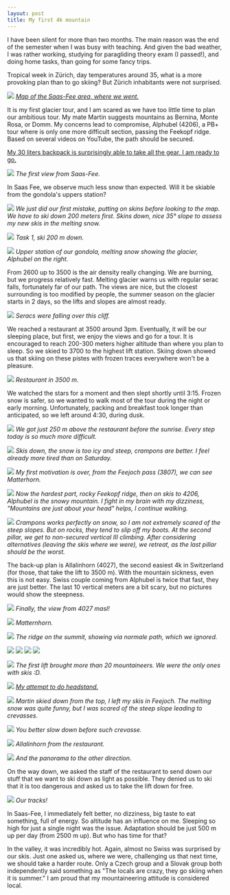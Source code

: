 ```yaml
---
layout: post
title: My first 4k mountain
---
```


I have been silent for more than two months. The main reason was the end of the semester when I was busy with teaching. And given the bad weather, I was rather working, studying for paragliding theory exam (I passed!), and doing home tasks, than going for some fancy trips.

Tropical week in Zürich, day temperatures around 35, what is a more provoking plan than to go skiing? But Zürich inhabitants were not surprised.

![](https://lh3.googleusercontent.com/V8QAPaq_U531O9AhiFW40JbZNiQXJ0dHAcUGUstlw5nBMXpElRa74Dp3qKsEfSwAGSGddWh_GpFPXF6mWrw8SfWrWwmQHZ5tkWzMHvgeZPSuYD0e0n7DjLITI9J9r2orGD--Ut82lOQ=w2560-h1440-no)
*[Map of the Saas-Fee area, where we went.](https://bit.ly/2YOL8I2)*

It is my first glacier tour, and I am scared as we have too little time to plan our ambitious tour. My mate Martin suggests mountains as Bernina, Monte Rosa, or Domm. My concerns lead to compromise, Alphubel (4206), a PB+ tour where is only one more difficult section, passing the Feekopf ridge. Based on several videos on YouTube, the path should be secured.

[My 30 liters backpack is surprisingly able to take all the gear, I am ready to go.](https://lh3.googleusercontent.com/Bvh_Ky5rPOe0NIOo-bFQZRhmyXo4zdT5a6NjxlP4l87GtxkDwT2Ny4DH33Cra8qQjcBWTlHGJWlhy-y6ELLUF0hphR6RCGnZ43ZS-aSUt32TSVka9k0wBpcms1TdRrOKdeac8HADgVc=w747-h1328-no)

![](https://lh3.googleusercontent.com/6fQv6gsjypVk06uiFgAbJgCJ3lzLk914MOqa2MjRhFCS2cyMpqXkRV171L3hCLtHjxlap7-whmDqtFkN8dCNcdfPfaS9p5ObeL-Df7J9Lt26zA9-IQzyqjlhlwVCKlPR3dVwY5PSoIk=w2560-h1440-no)
*The first view from Saas-Fee.*

In Saas Fee, we observe much less snow than expected. Will it be skiable from the gondola's uppers station?

![](https://lh3.googleusercontent.com/p5yTvRzY9ZKbzUrVgE1sXHHl1un84ptuZKkTveEo8CCRTmyCx4vBHQV0IJ-g12g0ZEPc_o6q4VbZppb029yvQBMRk2U89g53Oa54sm3vCIcYK76DWktcESO6wudZiDQS4o36dn8qG1k=w2160-h1440-no)
*We just did our first mistake, putting on skins before looking to the map. We have to ski down 200 meters first. Skins down, nice 35° slope to assess my new skis in the melting snow.*

![](https://lh3.googleusercontent.com/Kv8wZzCFU1vf35h0RziRN5XYPRSlrxNKSDXxSslfGyv5FaU_LMDOxK3aFWPgwGUUcDTI8CwBKp5AX-IzKOCYfgwuwHUI8r5TKVHBwc6DxwKrcId7wQjoN32RVDpmbt7KbdzMR4ppYAw=w2560-h1263-no)
*Task 1, ski 200 m down.*

![](https://lh3.googleusercontent.com/sVz6EOnIFai4zrIUhSUhpFoDb3YgsKa3eEnzc8BUOVOFiL-2nvCxKMphF9WfNFwu8Oa5kufDqZ7tktAOCErtu2TVDKRVaayloKVONa3VDb5TRnrN4-Rk8-PZnzPWA5DGynZDKUMszSU=w2560-h879-no)
*Upper station of our gondola, melting snow showing the glacier, Alphubel on the right.*

From 2600 up to 3500 is the air density really changing. We are burning, but we progress relatively fast. Melting glacier warns us with regular serac falls, fortunately far of our path. The views are nice, but the closest surrounding is too modified by people, the summer season on the glacier starts in 2 days, so the lifts and slopes are almost ready.

![](https://lh3.googleusercontent.com/vyiETFNPcaXqr6OUWT90Tgbzielz0rb1keTVjPtF2JsYUGDhrPgRiWg5NAvz3bwGVN6eQsryktQMvDVrEahWbUSy_DQXVwHhmkLSgkEzSMyc2ckFSoeC-xH9TiVgp0_jQeOU2yF11bg=w2160-h1440-no)
*Seracs were falling over this cliff.*

We reached a restaurant at 3500 around 3pm. Eventually, it will be our sleeping place, but first, we enjoy the views and go for a tour. It is encouraged to reach 200-300 meters higher altitude than where you plan to sleep. So we skied to 3700 to the highest lift station. Skiing down showed us that skiing on these pistes with frozen traces everywhere won't be a pleasure.

![](https://lh3.googleusercontent.com/tAAywTydWj3D-BqGUM8OHy6Y76k2MRwixOMt2vnRNKY0KDKdbD5-thmpkSJ97nPvEU3nYvKxmt10uev8gzRUvjim9kinb25wk94jdCL5nn4VrHqEitXZ2EX9bZRj736XGGEhOikS-NY=w2160-h1440-no)
*Restaurant in 3500 m.*

We watched the stars for a moment and then slept shortly until 3:15. Frozen snow is safer, so we wanted to walk most of the tour during the night or early morning. Unfortunately, packing and breakfast took longer than anticipated, so we left around 4:30, during dusk.

![](https://lh3.googleusercontent.com/ta33ie2aEEqykxak8QF00dbA-RfKfWITXdOFE7v6CO4VkplRD5amVkmiTTQMi-W5Q_hm6h0RErIvMDgQ-n_INuIL24jfuoBDdsZpZ7Un230ShldRNWM--7PzMPYavYQJ6v-_kjmMD4g=w2160-h1440-no)
*We got just 250 m above the restaurant before the sunrise. Every step today is so much more difficult.*

![](https://lh3.googleusercontent.com/_VBz0a89f4T8QsVAjOl3UXIl1XuF8WWAdpPsApxbYb-hWhjZHBHOWhtgbBCydpBdpUgawTWM3VY0-Gn6oc_63jQcTKZ3WZTmcV0qDaUfPjNQ84VAcF2njWxIykBKqmAuh1K11o_rUWo=w2160-h1440-no)
*Skis down, the snow is too icy and steep, crampons are better. I feel already more tired than on Saturday.*

![](https://lh3.googleusercontent.com/U3EFMbd7kJElVWA-uV5_7AYefwKpe3MRR_cMijMeH_J7cXTYgrXZpQVFtMMbLSUZZNb-FFn89OQ34CvA_3ebA2K7a_V3Y-cU40CkncrqQB7Pk0l8dLOyFeLhuCKBrEKWP2jcsqP938s=w2160-h1440-no)
*My first motivation is over, from the Feejoch pass (3807), we can see Matterhorn.*

![](https://lh3.googleusercontent.com/Uf7GeF0cQ5Rp2wrNYMoM8yNB2snXsCbsvQdW0V2XBvg7vGnP5vwO9UIT1lJxPGXmJtMniImNidKWNWdgl8rbhdaYN9q4h8n1HibNfXkCPSjGu2Sx2ZxJCMl9bR-FB-cIHCJyi__dTE0=w2160-h1440-no)
*Now the hardest part, rocky Feekopf ridge, then on skis to 4206, Alphubel is the snowy mountain. I fight in my brain with my dizziness, "Mountains are just about your head" helps, I continue walking.*


![](https://lh3.googleusercontent.com/7wT88ZO9SBMdQkCYlqnSkTl3v5ljk8U0RaG3bOaC7JN6AFXJmc7EN9CZcuBvvC5rBIxEN18ZbAnG6gnD3sGVuhbIloN3ujfI4S67Qx4Iep2BZd9oWDgWf9XXkBLP8P7aDuiDm28qpXg=w1080-h1920-no)
*Crampons works perfectly on snow, so I am not extremely scared of the steep slopes. But on rocks, they tend to slip off my boots. At the second pillar, we get to non-secured vertical III climbing. After considering alternatives (leaving the skis where we were), we retreat, as the last pillar should be the worst.*

The back-up plan is Allalinhorn (4027), the second easiest 4k in Switzerland (for those, that take the lift to 3500 m). With the mountain sickness, even this is not easy. Swiss couple coming from Alphubel is twice that fast, they are just better. The last 10 vertical meters are a bit scary, but no pictures would show the steepness.

![](https://lh3.googleusercontent.com/6eCUM714UXnpnPAIPrOIDMjxOHD6rANeCEG9hROWsX5kKqT-jJ2qhNaTKlml3wZHZYOTRvwHLfBwpvJipYAmfCW4FKpfazkT5ZWO8WnD1j5fvOCuuZGaHUuZy6Bpq2_-oJ37XYzyIvw=w1440-h369-no)
*Finally, the view from 4027 masl!*

![](https://lh3.googleusercontent.com/tO4OiFgMNGSofPEi9m1-eI6W-l723-n8JA2Ke8_tyKViRbO_2R7ieJIKANMOzrGGqF2UWVv21qm2oLzF49JCFzAsr2NqbUZxwWQ-jtCXYyACv-7IkoP1yxHKACWOM9zU8hsXWYKCWsc=w2160-h1440-no)
*Matternhorn.*

![](https://lh3.googleusercontent.com/xJeAxOPpDUNSkz9mJCiSXIS82LMTkktiSfDbviZoFNikH1jVY5tndInrcN1fhnM9yfW4d096_RNOri827BvcGnIrT3e9wtC3j-WZgWWjxBuH51Qd01d1s5F0R8BNorIsZRJLVSiQ1mY=w2160-h1440-no)
*The ridge on the summit, showing via normale path, which we ignored.*

![](https://lh3.googleusercontent.com/nU8W_qxft-IXlEIgB5RyP-gK1_fx9p5-nEQTwngPERyiUXAIajDbEPVaG7GiFBYEDFTjvgxyDHZDIrHdP7O5HmozNy_M8uk9mVyBAH_pDQIdSivBHeMLpKLezyc0Pa6ol0qm7X7-DG8=w2160-h1440-no)
![](https://lh3.googleusercontent.com/Vp9ISrN7RecTayvoBujFd-E04e3h_iM9VNLL8zPnO3BW-FdENHGQsdicoyWBy4xOfnAPE2MBy709F4jgzoJLoo_cqTMrec4cnbd4gfrBIk__O684Rkvw46vnMdpqKsemBt0hHtxska4=w2160-h1440-no)
![](https://lh3.googleusercontent.com/NzoSC0LPyucSeylgKks8X5jYsvlztLBA-K7NXjo5jRcWEVCb_uUqHA-Db5EDVESR-CZb5o8BzzbyEBWoI4x-e_A6zt_3QaavQ2PWOYdozHr06BOiKVp-T-K8MktVu-oYQ-W0yPnU-KI=w2160-h1440-no)
![](https://lh3.googleusercontent.com/k9Y0f7YvBvqsAq48XvFT_KFiUmHE0Wbk-l5owo7jBkBqqVjl7xHzEEUzrAL4Ee9K2EqoCrh8zNQmGWLcEUPOYisUag1XGCKMPjrIQigx2wR_cW0urBpfUaNSY7KO0_yDdfLoyqPJe5A=w2160-h1440-no)

![](https://lh3.googleusercontent.com/qMGCZqdAoE6ArhF2hAGK65jZCYxJEBUYKmhND0imwN2RwgMqrabWyshx6mj0uRMFVpt6bFdmBwW_Y7CnOnFh72DvY5Ao_70hIfFlgc_iefNdWuuWWz9woOFr1qDQar_wI4gs7AjL_eQ=w2160-h1440-no)
*The first lift brought more than 20 mountaineers. We were the only ones with skis :D.*

![](https://lh3.googleusercontent.com/uH2Z-jLX01vGv0-Uj0F4GPPTzNjXLpyJHJE8xDfJyUHyOSUbpZFz6fNzZw3GUr1hN3Wrw2H8TU6Lsjd1C6uYPSgdQlAtnTdtzPhH4fBIpnpgbJ672tUkhZJHYFMRHVXHYhAWX4UIDKY=w960-h1440-no)
*[My attempt to do headstand.](https://lh3.googleusercontent.com/dPmtaebeuX9m8Oq90dHmeFUcNLj1riAiudp1xcfq1esFdcNi3nkgRH0sshuF888pJcjheSK1TYYIQ4OCjO-BkGQXLth4R0x96YN3xX12c8Szbi5SpgTcdUd-ozWwJ1o6XMTKj3sxi0M=w960-h1440-no)*

![](https://lh3.googleusercontent.com/teLs3OcDZsaK9AYpDEWPoEUagWrHzg2UoAYrXGJ0yAYjQsSFDYKEYJJGnior9CsLuqCacL-huubCylr08pFBQN26D4iHXUR1zAp-wYJ16Z9LCV5BHh7vvzItjkrQyElSR9Wnu3FROWc=w2560-h1440-no)
*Martin skied down from the top, I left my skis in Feejoch. The melting snow was quite funny, but I was scared of the steep slope leading to crevasses.*

![](https://lh3.googleusercontent.com/ueI_RdEc0zxljzhLpCnBrZXaghF9FylvSe-3su_PSIXR6dB2nPgGDZRnuRumQg0z5Owp6a2QXx-Ee0LAFGOTQwVgGwMkm4oPeIctWsYr9k3yEriUZzP4saYbGpMMTVCIZBYXbP0wrK0=w2560-h1440-no)
*You better slow down before such crevasse.*

![](https://lh3.googleusercontent.com/D59PCsChOn7XWQZQx3JOGkxzEVRxc3ezKZ0u5eFMZFCgk9JZKofRzNEeffZApYp0d3S-P5k1a_VQ20gYzAC8tieS9IsnM2gdpodoTt5BJ1VZDiJqimj0-bYo40Ac6RMb2K0Ik0r33X4=w2560-h762-no)
*Allalinhorn from the restaurant.*

![](https://lh3.googleusercontent.com/cJISY-dG9LGDJbl2VapyhvqdLjGvEO29NEvDPYByZD1MmrCtJJhdA7apGzDCsZdsCV1xcwmrkz-f-gda5FSBiMkFQVqttFgzc6i8bGNatkyX5LwG8CmJZq9jHaFVe-Eth0AYExQjwmw=w2560-h800-no)
*And the panorama to the other direction.*

On the way down, we asked the staff of the restaurant to send down our stuff that we want to ski down as light as possible. They denied us to ski that it is too dangerous and asked us to take the lift down for free.

![](https://lh3.googleusercontent.com/xF9AOJHqruBSC9oY_oEeozKG_Oayd50nNIy1dCP8bDLjooEiFBUqPRA5QVxE8vkuryGTDSBlyHakfKd5WqAURQCkhLb-X2lZmwGe6IRF5l5OgYQsXJUuEK4hAk26H5Wr-D-YDHNX42I=w2160-h1440-no)
*Our tracks!*

In Saas-Fee, I immediately felt better, no dizziness, big taste to eat something, full of energy. So altitude has an influence on me. Sleeping so high for just a single night was the issue. Adaptation should be just 500 m up per day (from 2500 m up). But who has time for that?

In the valley, it was incredibly hot. Again, almost no Swiss was surprised by our skis. Just one asked us, where we were, challenging us that next time, we should take a harder route. Only a Czech group and a Slovak group both independently said something as "The locals are crazy, they go skiing when it is summer." I am proud that my mountaineering attitude is considered local.
